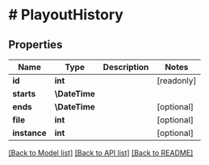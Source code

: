 # # PlayoutHistory

## Properties

Name | Type | Description | Notes
------------ | ------------- | ------------- | -------------
**id** | **int** |  | [readonly]
**starts** | **\DateTime** |  |
**ends** | **\DateTime** |  | [optional]
**file** | **int** |  | [optional]
**instance** | **int** |  | [optional]

[[Back to Model list]](../../README.md#models) [[Back to API list]](../../README.md#endpoints) [[Back to README]](../../README.md)
